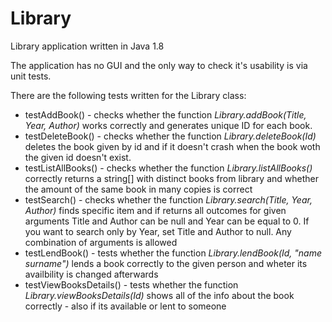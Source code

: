 # Library
Library application written in Java 1.8

The application has no GUI and the only way to check it's usability is via unit tests.

There are the following tests written for the Library class:
- testAddBook() - checks whether the function <i>Library.addBook(Title, Year, Author)</i> works correctly and generates unique ID for each book.
- testDeleteBook() - checks whether the function <i>Library.deleteBook(Id)</i> deletes the book given by id and if it doesn't crash when the book woth the given id doesn't exist.
- testListAllBooks() - checks whether the function <i>Library.listAllBooks()</i> correctly returns a string[] with distinct books from library and whether the amount of the same book in many copies is correct
- testSearch() - checks whether the function <i>Library.search(Title, Year, Author)</i> finds specific item and if returns all outcomes for given arguments
	Title and Author can be null and Year can be equal to 0. If you want to search only by Year, set Title and Author to null. Any combination of arguments is allowed
- testLendBook() - tests whether the function <i>Library.lendBook(Id, "name surname")</i> lends a book correctly to the given person and wheter its availbility is changed afterwards
- testViewBooksDetails() - tests whether the function <i>Library.viewBooksDetails(Id)</i> shows all of the info about the book correctly - also if its available or lent to someone
